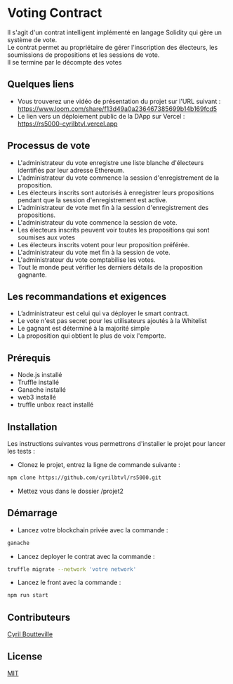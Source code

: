 # Voting Contract

Il s'agit d'un contrat intelligent implémenté en langage Solidity qui gère un système de vote.\
Le contrat permet au propriétaire de gérer l'inscription des électeurs, les soumissions de propositions et les sessions de vote.\
Il se termine par le décompte des votes

## Quelques liens
- Vous trouverez une vidéo de présentation du projet sur l'URL suivant : https://www.loom.com/share/f13d49a0a236467385699b14b169fcd5
- Le lien vers un déploiement public de la DApp sur Vercel : https://rs5000-cyrilbtvl.vercel.app

## Processus de vote

- L'administrateur du vote enregistre une liste blanche d'électeurs identifiés par leur adresse Ethereum.
- L'administrateur du vote commence la session d'enregistrement de la proposition.
- Les électeurs inscrits sont autorisés à enregistrer leurs propositions pendant que la session d'enregistrement est active.
- L'administrateur de vote met fin à la session d'enregistrement des propositions.
- L'administrateur du vote commence la session de vote.
- Les électeurs inscrits peuvent voir toutes les propositions qui sont soumises aux votes
- Les électeurs inscrits votent pour leur proposition préférée.
- L'administrateur du vote met fin à la session de vote.
- L'administrateur du vote comptabilise les votes.
- Tout le monde peut vérifier les derniers détails de la proposition gagnante.

## Les recommandations et exigences

- L’administrateur est celui qui va déployer le smart contract.
- Le vote n'est pas secret pour les utilisateurs ajoutés à la Whitelist
- Le gagnant est déterminé à la majorité simple
- La proposition qui obtient le plus de voix l'emporte.

## Prérequis

- Node.js installé
- Truffle installé
- Ganache installé
- web3 installé
- truffle unbox react installé

## Installation

Les instructions suivantes vous permettrons d'installer le projet pour lancer les tests :
- Clonez le projet, entrez la ligne de commande suivante : 
```bash
npm clone https://github.com/cyrilbtvl/rs5000.git
```
- Mettez vous dans le dossier /projet2

## Démarrage
- Lancez votre blockchain privée avec la commande : 
```bash
ganache
```
- Lancez deployer le contrat avec la commande : 
```bash
truffle migrate --network 'votre network'
```

- Lancez le front avec la commande : 
```bash
npm run start
```

## Contributeurs

[Cyril Boutteville](https://github.com/cyrilbtvl/rs5000)

## License

[MIT](https://choosealicense.com/licenses/mit/)
